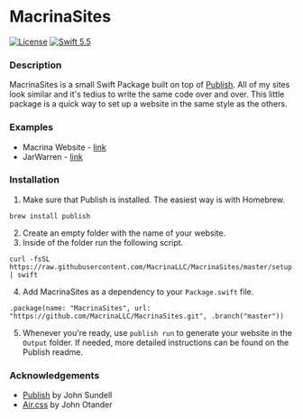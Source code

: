 # MacrinaSites
[![License](https://img.shields.io/badge/license-MIT-lightgrey.svg)](https://opensource.org/licenses/MIT)
[![Swift 5.5](https://img.shields.io/badge/swift-5.5-orange.svg?style=flat)](https://forums.swift.org)

### Description
MacrinaSites is a small Swift Package built on top of [Publish](https://github.com/JohnSundell/Publish).
All of my sites look similar and it's tedius to write the same code over and over.
This little package is a quick way to set up a website in the same style as the others.

### Examples
- Macrina Website - [link](https://macrina.tech)
- JarWarren - [link](https://jarwarren.github.io)

### Installation
1. Make sure that Publish is installed. The easiest way is with Homebrew.
```
brew install publish
```
2. Create an empty folder with the name of your website.
3. Inside of the folder run the following script.
```
curl -fsSL https://raw.githubusercontent.com/MacrinaLLC/MacrinaSites/master/setup.swift | swift
```
4. Add MacrinaSites as a dependency to your `Package.swift` file.
```
.package(name: "MacrinaSites", url: "https://github.com/MacrinaLLC/MacrinaSites.git", .branch("master"))
```
5. Whenever you're ready, use `publish run` to generate your website in the `Output` folder. If needed, more detailed instructions can be found on the Publish readme.
### Acknowledgements
- [Publish](https://github.com/JohnSundell/Publish) by John Sundell
- [Air.css](https://github.com/JarWarren/air) by John Otander
